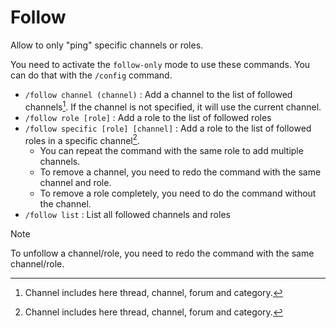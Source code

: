 # Follow

Allow to only "ping" specific channels or roles.

You need to activate the `follow-only` mode to use these commands. You can do that with the `/config` command.

- `/follow channel (channel)` : Add a channel to the list of followed channels[^1]. If the channel is not specified, it will use the current channel.
- `/follow role [role]` : Add a role to the list of followed roles
- `/follow specific [role] [channel]` : Add a role to the list of followed roles in a specific channel[^1].
  - You can repeat the command with the same role to add multiple channels.
  - To remove a channel, you need to redo the command with the same channel and role.
  - To remove a role completely, you need to do the command without the channel.
- `/follow list` : List all followed channels and roles

> [!NOTE]  
> To unfollow a channel/role, you need to redo the command with the same channel/role.

[^1]: Channel includes here thread, channel, forum and category.
